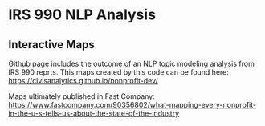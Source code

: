 # IRS 990 NLP Analysis
## Interactive Maps

Github page includes the outcome of an NLP topic modeling analysis from IRS 990 reprts. This maps created by this code can be found here: https://civisanalytics.github.io/nonprofit-dev/

Maps ultimately published in Fast Company: https://www.fastcompany.com/90356802/what-mapping-every-nonprofit-in-the-u-s-tells-us-about-the-state-of-the-industry
